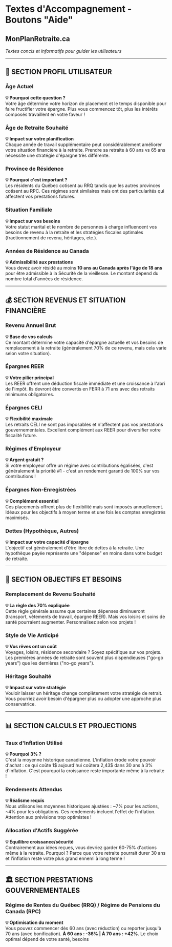 # Textes d'Accompagnement - Boutons "Aide"
## MonPlanRetraite.ca

*Textes concis et informatifs pour guider les utilisateurs*

---

## 👤 **SECTION PROFIL UTILISATEUR**

### **Âge Actuel**
**💡 Pourquoi cette question ?**  
Votre âge détermine votre horizon de placement et le temps disponible pour faire fructifier votre épargne. Plus vous commencez tôt, plus les intérêts composés travaillent en votre faveur !

### **Âge de Retraite Souhaité**
**💡 Impact sur votre planification**  
Chaque année de travail supplémentaire peut considérablement améliorer votre situation financière à la retraite. Prendre sa retraite à 60 ans vs 65 ans nécessite une stratégie d'épargne très différente.

### **Province de Résidence**
**💡 Pourquoi c'est important ?**  
Les résidents du Québec cotisent au RRQ tandis que les autres provinces cotisent au RPC. Ces régimes sont similaires mais ont des particularités qui affectent vos prestations futures.

### **Situation Familiale**
**💡 Impact sur vos besoins**  
Votre statut marital et le nombre de personnes à charge influencent vos besoins de revenu à la retraite et les stratégies fiscales optimales (fractionnement de revenu, héritages, etc.).

### **Années de Résidence au Canada**
**💡 Admissibilité aux prestations**  
Vous devez avoir résidé au moins **10 ans au Canada après l'âge de 18 ans** pour être admissible à la Sécurité de la vieillesse. Le montant dépend du nombre total d'années de résidence.

---

## 💰 **SECTION REVENUS ET SITUATION FINANCIÈRE**

### **Revenu Annuel Brut**
**💡 Base de vos calculs**  
Ce montant détermine votre capacité d'épargne actuelle et vos besoins de remplacement à la retraite (généralement 70% de ce revenu, mais cela varie selon votre situation).

### **Épargnes REER**
**💡 Votre pilier principal**  
Les REER offrent une déduction fiscale immédiate et une croissance à l'abri de l'impôt. Ils devront être convertis en FERR à 71 ans avec des retraits minimums obligatoires.

### **Épargnes CELI**
**💡 Flexibilité maximale**  
Les retraits CELI ne sont pas imposables et n'affectent pas vos prestations gouvernementales. Excellent complément aux REER pour diversifier votre fiscalité future.

### **Régimes d'Employeur**
**💡 Argent gratuit ?**  
Si votre employeur offre un régime avec contributions égalisées, c'est généralement la priorité #1 - c'est un rendement garanti de 100% sur vos contributions !

### **Épargnes Non-Enregistrées**
**💡 Complément essentiel**  
Ces placements offrent plus de flexibilité mais sont imposés annuellement. Idéaux pour les objectifs à moyen terme et une fois les comptes enregistrés maximisés.

### **Dettes (Hypothèque, Autres)**
**💡 Impact sur votre capacité d'épargne**  
L'objectif est généralement d'être libre de dettes à la retraite. Une hypothèque payée représente une "dépense" en moins dans votre budget de retraite.

---

## 🎯 **SECTION OBJECTIFS ET BESOINS**

### **Remplacement de Revenu Souhaité**
**💡 La règle des 70% expliquée**  
Cette règle générale assume que certaines dépenses diminueront (transport, vêtements de travail, épargne REER). Mais vos loisirs et soins de santé pourraient augmenter. Personnalisez selon vos projets !

### **Style de Vie Anticipé**
**💡 Vos rêves ont un coût**  
Voyages, loisirs, résidence secondaire ? Soyez spécifique sur vos projets. Les premières années de retraite sont souvent plus dispendieuses ("go-go years") que les dernières ("no-go years").

### **Héritage Souhaité**
**💡 Impact sur votre stratégie**  
Vouloir laisser un héritage change complètement votre stratégie de retrait. Vous pourriez avoir besoin d'épargner plus ou adopter une approche plus conservatrice.

---

## 📊 **SECTION CALCULS ET PROJECTIONS**

### **Taux d'Inflation Utilisé**
**💡 Pourquoi 3% ?**  
C'est la moyenne historique canadienne. L'inflation érode votre pouvoir d'achat : ce qui coûte 1$ aujourd'hui coûtera 2,43$ dans 30 ans à 3% d'inflation. C'est pourquoi la croissance reste importante même à la retraite !

### **Rendements Attendus**
**💡 Réalisme requis**  
Nous utilisons les moyennes historiques ajustées : ~7% pour les actions, ~4% pour les obligations. Ces rendements incluent l'effet de l'inflation. Attention aux prévisions trop optimistes !

### **Allocation d'Actifs Suggérée**
**💡 Équilibre croissance/sécurité**  
Contrairement aux idées reçues, vous devriez garder 60-75% d'actions même à la retraite. Pourquoi ? Parce que votre retraite pourrait durer 30 ans et l'inflation reste votre plus grand ennemi à long terme !

---

## 🏛️ **SECTION PRESTATIONS GOUVERNEMENTALES**

### **Régime de Rentes du Québec (RRQ) / Régime de Pensions du Canada (RPC)**
**💡 Optimisation du moment**  
Vous pouvez commencer dès 60 ans (avec réduction) ou reporter jusqu'à 70 ans (avec bonification). **À 60 ans : -36% | À 70 ans : +42%**. Le choix optimal dépend de votre santé, besoins